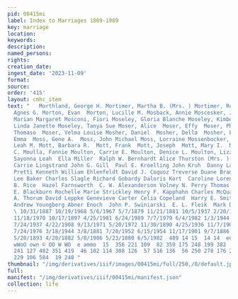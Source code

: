 ```yaml
---
pid: 00415mi
label: Index to Marriages 1869-1989
key: marriage
location: 
keywords: 
description: 
named_persons: 
rights: 
creation_date: 
ingest_date: '2023-11-09'
format: 
source: 
order: '415'
layout: cmhc_item
text: "   Morthland, George H. Mortimer, Martha B. (Mrs. ) Mortimer, Robert Morton,
  Agnes G. Morton, Evan  Morton, Lucille M. Mosback, Annie Moscesker, Julia Moschner,
  Marian Margaret Mosconi, Fiori Moseley, Gloria Blanche Moseley, Kimberly J. Moseley,
  Linda Janette Moseley, Tanya Sue Moser, Alice  Moser, Effy  Moser, Philip  Moser,
  Thomaso  Moser, Velma Louise Mosher, Daniel  Mosher, Della  Mosher, Esther  Moss,
  Emma  Moss, Gene A.  Moss, John Michael Moss, Lorraine Mossenbocker, May Motherhead,
  Leah M. Mott, Barbara R.  Mott, Frank  Mott, Joseph  Mott, Mary I.  Motzer, Clarence
  C. Moulla, Fannie Moulton, Carrie E. Moulton, Denice L. Moulton, Lizzie Moulton,
  Sayonna Leah  Ella Miller  Ralph W. Bernhardt Alice Thurston (Mrs. ) Walter S. Leavitt
  Carrie Lingstrand John G. Gill  Paul E. Kroelling John Kruh  Danny Lael Hughes Virginia
  Pretti Kenneth William Ehlenfeldt David J. Coquoz Treverse Duane Branden Richard
  Lee Baker Charles Slagle Richard Gobardy Daloris Kort  Caroline Lorenzini Billy
  B. Rice  Hazel Farnsworth  C. W. Alexanderson Volney N. Perry Thomas McAdoo  Rebecca
  E. Blackburn Rochelle Marie Strickley Henry F. Kapphahn Charles McQuaid Charles
  A. Thorum David Leppke Genevieve Carter Celia Copeland  Harry E. Smith  Anna Schuenemann
  Andrew Youngberg Abner Enoch  John P. Swiniarski  E. L. Fleik  Mark D. Kaiser  405
  \ 10/31/1887 10/19/1968 5/6/1967 5/7/1879 11/21/1881 10/5/1937 2/20/1892 7/17/1885
  11/18/1970 10/17/1897 4/25/1981 6/24/1989 7/7/1979 6/4/1982 1/3/1944 10/12/1910
  7/24/1937 4/22/1908 9/13/1971 5/20/1972 11/30/1890 4/25/1936 11/7/1900 2/26/1960
  7/24/1976 3/18/1944 3/8/1881 7/20/1952 6/15/1954 11/17/1901 9/7/1886 7/10/1935 6/17/1939
  5/20/1893 4/20/1882 5/8/1986 5/23/1880 6/5/1982  489 14 15  14 14  ee P ON  Dan
  wWoO own © OO W WO  e ammo  15  356 221 109  82 359 175 248 199 382  86 831 834
  241 127 482 351 419  46 102 114 308 126  57 516 136  56 250 278 176 293 291  36
  229 106 584  19 240 "
thumbnail: "/img/derivatives/iiif/images/00415mi/full/250,/0/default.jpg"
full: 
manifest: "/img/derivatives/iiif/00415mi/manifest.json"
collection: life
---
```

